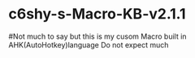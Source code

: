 # c6shy-s-Macro-KB-v2.1.1
#Not much to say but this is my cusom Macro built in AHK(AutoHotkey)language
Do not expect much 
